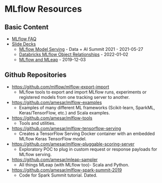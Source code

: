 # MLflow Resources 

## Basic Content
* [MLflow FAQ](MLflow_FAQ.md)
* [Slide Decks](slides)
  * [MLflow Model Serving](slides/MLflow_Model_Serving_DAIS_2021.pdf) - Data + AI Summit 2021 - 2021-05-27
  * [Databricks MLflow Object Relationships](slides/Databricks_MLflow_Object_Relationships.pdf) - 2022-01-02
  * [MLflow and MLeap](slides/MLflow_and_MLeap.pdf) - 2019-12-03

## Github Repositories
* https://github.com/mlflow/mlflow-export-import 
  - MLflow tools to export and import MLflow runs, experiments or registered models from one tracking server to another.
* https://github.com/amesar/mlflow-examples  
   - Examples of many different ML frameworks (Scikit-learn, SparkML, Keras/TensorFlow, etc.) and Scala examples.
* https://github.com/amesar/mlflow-tools  
  - Tools and utilities.
* https://github.com/amesar/mlflow-tensorflow-serving
  - Creates a TensorFlow Serving Docker container with an embedded MLflow Keras TensorFlow model.
* https://github.com/amesar/mlflow-pluggable-scoring-server
   - Exploratory POC to plug in custom request or response payloads for MLflow serving.
* https://github.com/amesar/mleap-sampler
  - All things MLeap (with MLflow too)- Scala and Python.
* https://github.com/amesar/mlflow-spark-summit-2019  
  - Code for Spark Summit tutorial. Dated.
